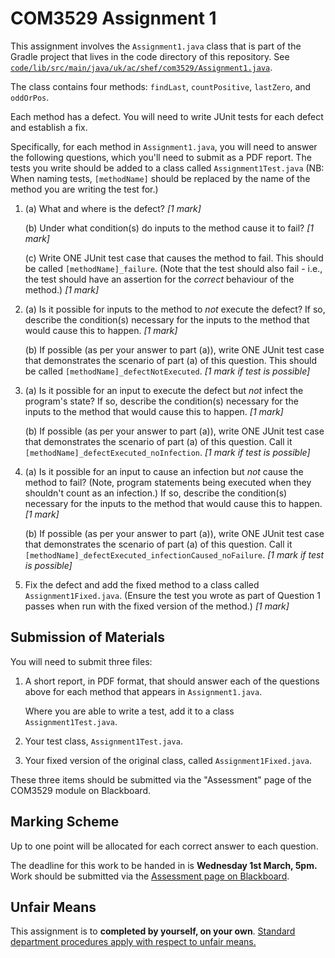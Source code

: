 # COM3529 Assignment 1

This assignment involves the `Assignment1.java` class that is part of the Gradle
project that lives in the code directory of this repository. See
[`code/lib/src/main/java/uk/ac/shef/com3529/Assignment1.java`](../code/lib/src/main/java/uk/ac/shef/com3529/Assignment1.java).

The class contains four methods: `findLast`, `countPositive`, `lastZero`, and
`oddOrPos`.

Each method has a defect. You will need to write JUnit tests for each defect
and establish a fix.
    
Specifically, for each method in `Assignment1.java`, you will need to answer the
following questions, which you'll need to submit as a PDF report. The tests you
write should be added to a class called `Assignment1Test.java` (NB: When naming
tests, `[methodName]` should be replaced by the name of the method you are
writing the test for.)

1. (a) What and where is the defect?
   *[1 mark]*

   (b) Under what condition(s) do inputs to the method cause it to fail?
   *[1 mark]*

   (c) Write ONE JUnit test case that causes the method to fail.
   This should be called `[methodName]_failure`. (Note that the test should also
   fail - i.e., the test should have an assertion for the _correct_ behaviour of the method.)
   *[1 mark]*

2. (a) Is it possible for inputs to the method to _not_ execute the defect? If so, describe
   the condition(s) necessary for the inputs to the method that would cause this to happen.
    *[1 mark]*

   (b) If possible (as per your answer to part (a)), write ONE JUnit test case that
   demonstrates the scenario of part (a) of this question. 
   This should be called `[methodName]_defectNotExecuted`.
   *[1 mark if test is possible]*

3. (a) Is it possible for an input to execute the defect but _not_ infect the
   program's state? If so, describe
   the condition(s) necessary for the inputs to the method that would cause this to happen.
   *[1 mark]*

   (b) If possible (as per your answer to part (a)), write ONE JUnit test case that
   demonstrates the scenario of part (a) of this question. 
   Call it `[methodName]_defectExecuted_noInfection`.
   *[1 mark if test is possible]*

4. (a) Is it possible for an input to cause an infection but _not_ cause the
   method to fail? (Note, program statements being executed when they shouldn't
   count as an infection.) If so, describe
   the condition(s) necessary for the inputs to the method that would cause this to happen.
   *[1 mark]*

   (b) If possible (as per your answer to part (a)), write ONE JUnit test case that
   demonstrates the scenario of part (a) of this question. 
   Call it `[methodName]_defectExecuted_infectionCaused_noFailure`. 
   *[1 mark if test is possible]*

5. Fix the defect and add the fixed method to a class called
   `Assignment1Fixed.java`. (Ensure the test you wrote as part of Question 1
   passes when run with the fixed version of the method.)
   *[1 mark]*

## Submission of Materials

You will need to submit three files:

1. A short report, in PDF format, that should answer each of the questions above
   for each method that appears in `Assignment1.java`. 
   
   Where you are able to write a test, add it to a class `Assignment1Test.java`.
   
2. Your test class, `Assignment1Test.java`.

3. Your fixed version of the original class, called `Assignment1Fixed.java`.

These three items should be submitted via the "Assessment" page of
the COM3529 module on Blackboard.

## Marking Scheme

Up to one point will be allocated for each correct answer to each question.

The deadline for this work to be handed in is **Wednesday 1st March, 5pm.**
Work should be submitted via the [Assessment page on Blackboard](https://vle.shef.ac.uk/webapps/blackboard/content/listContentEditable.jsp?content_id=_5917864_1&course_id=_102825_1&mode=reset).

## Unfair Means

This assignment is to **completed by yourself, on your own**. [Standard department procedures apply
with respect to unfair means.](https://sites.google.com/sheffield.ac.uk/comughandbook/your-study/assessment/unfair-means?authuser=0)
